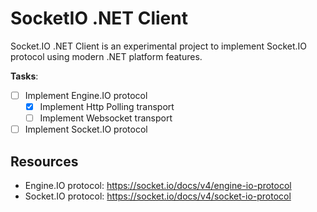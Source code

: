 # SocketIO .NET Client

Socket.IO .NET Client is an experimental project to implement Socket.IO protocol using modern .NET platform features.

**Tasks**:

- [ ] Implement Engine.IO protocol
  - [x] Implement Http Polling transport
  - [ ] Implement Websocket transport
- [ ] Implement Socket.IO protocol

## Resources

- Engine.IO protocol: https://socket.io/docs/v4/engine-io-protocol
- Socket.IO protocol: https://socket.io/docs/v4/socket-io-protocol
